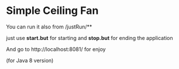 # Simple Ceiling Fan

You can run it also from /justRun/**

just use <b>start.but</b> for starting and <b>stop.but</b> for ending the application

And go to http://localhost:8081/ for enjoy
 
(for Java 8 version)
